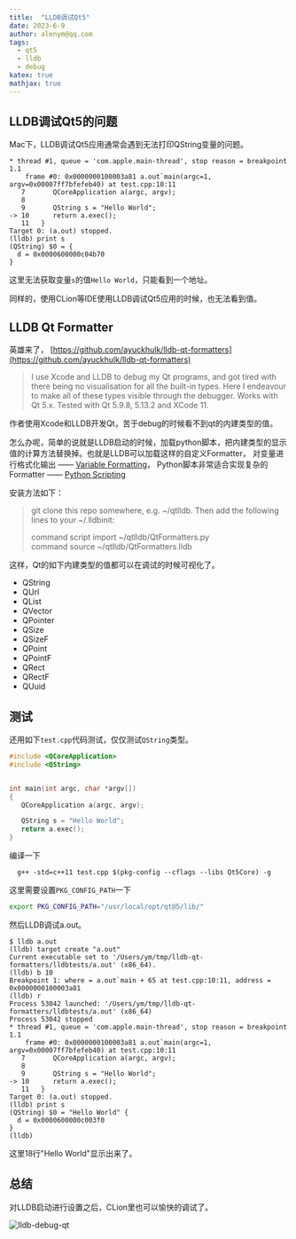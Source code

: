 ```yaml
---
title:  "LLDB调试Qt5"
date: 2023-6-9
author: alenym@qq.com
tags: 
  - qt5
  - lldb
  - debug
katex: true 
mathjax: true
---
```


## LLDB调试Qt5的问题 ##

Mac下，LLDB调试Qt5应用通常会遇到无法打印QString变量的问题。

```lldb
* thread #1, queue = 'com.apple.main-thread', stop reason = breakpoint 1.1
    frame #0: 0x0000000100003a81 a.out`main(argc=1, argv=0x00007ff7bfefeb40) at test.cpp:10:11
   7   	   QCoreApplication a(argc, argv);
   8   	
   9   	   QString s = "Hello World";
-> 10  	   return a.exec();
   11  	}
Target 0: (a.out) stopped.
(lldb) print s
(QString) $0 = {
  d = 0x0000600000c04b70
}
```

这里无法获取变量`s`的值`Hello World`，只能看到一个地址。

<!-- more -->

同样的，使用CLion等IDE使用LLDB调试Qt5应用的时候，也无法看到值。

## LLDB Qt Formatter ##

英雄来了， [https://github.com/ayuckhulk/lldb-qt-formatters](https://github.com/ayuckhulk/lldb-qt-formatters)

> I use Xcode and LLDB to debug my Qt programs, and got tired with there being no visualisation for all the built-in types. Here I endeavour to make all of these types visible through the debugger. Works with Qt 5.x. Tested with Qt 5.9.8, 5.13.2 and XCode 11.

作者使用Xcode和LLDB开发Qt，苦于debug的时候看不到qt的内建类型的值。

怎么办呢，简单的说就是LLDB启动的时候，加载python脚本，把内建类型的显示值的计算方法替换掉。也就是LLDB可以加载这样的自定义Formatter，
对变量进行格式化输出 —— [Variable Formatting](https://lldb.llvm.org/use/variable.html)，
Python脚本非常适合实现复杂的Formatter —— [Python Scripting](https://lldb.llvm.org/use/variable.html#id7)

安装方法如下：

> git clone this repo somewhere, e.g. ~/qtlldb. Then add the following lines to your ~/.lldbinit:
> 
> command script import ~/qtlldb/QtFormatters.py </br>
> command source ~/qtlldb/QtFormatters.lldb


这样，Qt的如下内建类型的值都可以在调试的时候可视化了。

* QString
* QUrl
* QList
* QVector
* QPointer
* QSize
* QSizeF
* QPoint
* QPointF
* QRect
* QRectF
* QUuid

## 测试 ##

还用如下`test.cpp`代码测试，仅仅测试`QString`类型。

```cpp 
#include <QCoreApplication>
#include <QString>


int main(int argc, char *argv[])
{
   QCoreApplication a(argc, argv);

   QString s = "Hello World";
   return a.exec();
}
```

编译一下

```shell 
  g++ -std=c++11 test.cpp $(pkg-config --cflags --libs Qt5Core) -g
```

这里需要设置`PKG_CONFIG_PATH`一下

```zsh 
export PKG_CONFIG_PATH="/usr/local/opt/qt@5/lib/"
```

然后LLDB调试a.out。

```lldb 
$ lldb a.out
(lldb) target create "a.out"
Current executable set to '/Users/ym/tmp/lldb-qt-formatters/lldbtests/a.out' (x86_64).
(lldb) b 10
Breakpoint 1: where = a.out`main + 65 at test.cpp:10:11, address = 0x0000000100003a81
(lldb) r
Process 53042 launched: '/Users/ym/tmp/lldb-qt-formatters/lldbtests/a.out' (x86_64)
Process 53042 stopped
* thread #1, queue = 'com.apple.main-thread', stop reason = breakpoint 1.1
    frame #0: 0x0000000100003a81 a.out`main(argc=1, argv=0x00007ff7bfefeb40) at test.cpp:10:11
   7   	   QCoreApplication a(argc, argv);
   8   	
   9   	   QString s = "Hello World";
-> 10  	   return a.exec();
   11  	}
Target 0: (a.out) stopped.
(lldb) print s
(QString) $0 = "Hello World" {
  d = 0x0000600000c003f0
}
(lldb) 
```

这里18行"Hello World"显示出来了。

## 总结 ##

对LLDB启动进行设置之后，CLion里也可以愉快的调试了。

![lldb-debug-qt](./images/lldb-debug-qt.png)
